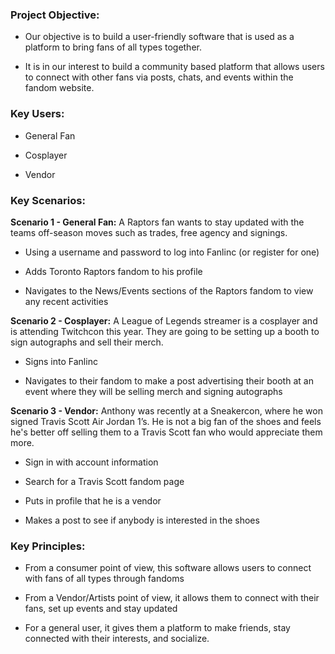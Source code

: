 
### Project Objective: 
- Our objective is to build a user-friendly software that is used as a platform to bring fans of all types together.

- It is in our interest to build a community based platform that allows users to connect with other fans via posts, chats, and events within the fandom website.



### Key Users:
- General Fan

- Cosplayer

- Vendor


### Key Scenarios:
**Scenario 1 - General Fan:**  A Raptors fan wants to stay updated with the teams off-season moves such as trades, free agency and signings.

- Using a username and password to log into Fanlinc (or register for one)

- Adds Toronto Raptors fandom to his profile

- Navigates to the News/Events sections of the Raptors fandom to view any recent activities

**Scenario 2 - Cosplayer:** A League of Legends streamer is a cosplayer and is attending Twitchcon this year. They are going to be setting up a booth to sign autographs and sell their merch.

- Signs into Fanlinc

- Navigates to their fandom to make a post advertising their booth at an event where they will be selling merch and signing autographs


**Scenario 3 - Vendor:** Anthony was recently at a Sneakercon, where he won signed Travis Scott Air Jordan 1’s. He is not a big fan of the shoes and feels he's better off selling them to a Travis Scott fan who would appreciate them more.

- Sign in with account information 

- Search for a Travis Scott fandom page

- Puts in profile that he is a vendor

- Makes a post to see if anybody is interested in the shoes


 
### Key Principles:
- From a consumer point of view, this software allows users to connect with fans of all types through fandoms 

- From a Vendor/Artists point of view, it allows them to connect with their fans, set up events and stay updated

- For a general user, it gives them a platform to make friends, stay connected with their interests, and socialize.
